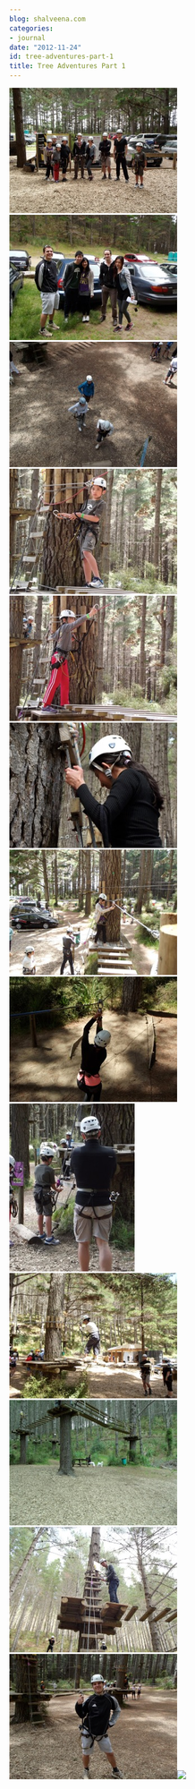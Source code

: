 ```yaml
---
blog: shalveena.com
categories:
- journal
date: "2012-11-24"
id: tree-adventures-part-1
title: Tree Adventures Part 1
---
```


[![](images/dscf2408.jpg)![](images/dscf2479.jpg)![](images/dscf2430.jpg)![](images/dscf2433.jpg)![](images/dscf2450.jpg)![](images/dscf2453.jpg)![](images/dscf2456.jpg)![](images/dscf2425.jpg)![](images/dscf2458.jpg)![](images/dscf2423.jpg)![](images/dscf2474.jpg)![](images/dscf2476.jpg)![](images/dscf2485.jpg)![](https://shalveena.files.wordpress.com/2012/11/dscf2485.jpg?w=225)](https://shalveena.files.wordpress.com/2012/11/dscf2421.jpg)
